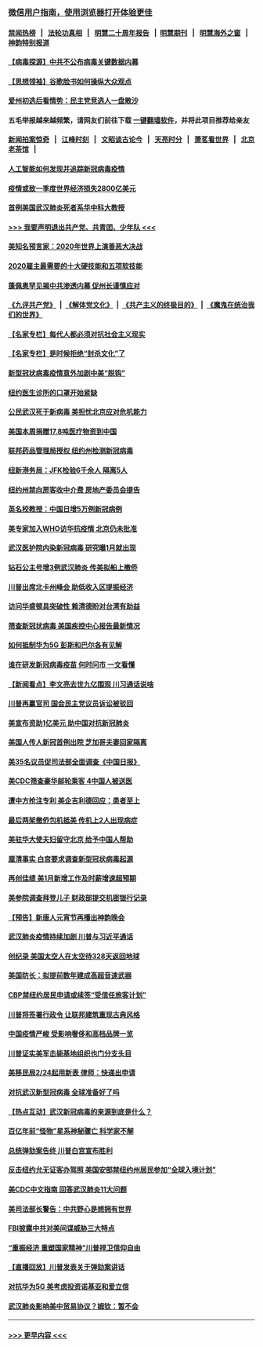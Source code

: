 ### [微信用户指南，使用浏览器打开体验更佳](https://github.com/gfw-breaker/banned-news1/blob/master/indexes/wechat-guide.md?t=0)
#### [禁闻热榜](热点新闻.md?t=0)  &nbsp;&nbsp;|&nbsp;&nbsp; [法轮功真相](https://github.com/gfw-breaker/truth/blob/master/README.md?t=0) &nbsp;&nbsp;|&nbsp;&nbsp; [明慧二十周年报告](https://github.com/gfw-breaker/mh-reports/blob/master/README.md?t=0) &nbsp;&nbsp;|&nbsp;&nbsp;[明慧期刊](https://github.com/gfw-breaker/mh-qikan) &nbsp;&nbsp;|&nbsp;&nbsp; [明慧海外之窗](https://github.com/gfw-breaker/mh-news/blob/master/README.md?t=0) &nbsp;&nbsp;|&nbsp;&nbsp; [神韵特别报道](https://github.com/gfw-breaker/mh-news/blob/master/shenyun.md?t=0)
#### [【病毒探源】中共不公布病毒关键数据内幕](../pages/nsc412/n11856584.md?t=02101133) 
#### [【思想领袖】谷歌脸书如何操纵大众观点](../pages/nsc412/n11680874.md?t=02101133) 
#### [爱州初选后看情势：民主党竞选人一盘散沙](../pages/nsc412/n11856557.md?t=02101133) 
#### 五毛举报越来越频繁，请网友们前往下载 [一键翻墙软件](https://github.com/gfw-breaker/ssr-accounts)，并将此项目推荐给亲友
#### [新闻拍案惊奇](https://github.com/gfw-breaker/banned-news1/blob/master/pages/link4.md) &nbsp;&nbsp;|&nbsp;&nbsp; [江峰时刻](https://github.com/gfw-breaker/banned-news1/blob/master/pages/link4.md) &nbsp;&nbsp;|&nbsp;&nbsp; [文昭谈古论今](https://github.com/gfw-breaker/banned-news1/blob/master/pages/link4.md) &nbsp;&nbsp;|&nbsp;&nbsp; [天亮时分](https://github.com/gfw-breaker/banned-news1/blob/master/pages/link4.md) &nbsp;&nbsp;|&nbsp;&nbsp; [萧茗看世界](https://github.com/gfw-breaker/banned-news1/blob/master/pages/link4.md) &nbsp;&nbsp;|&nbsp;&nbsp; [北京老茶馆](https://github.com/gfw-breaker/banned-news1/blob/master/pages/link4.md) &nbsp;&nbsp;|&nbsp;&nbsp; 
#### [人工智能如何发现并追踪新冠病毒疫情](../pages/nsc412/n11856398.md?t=02101133) 
#### [疫情或致一季度世界经济损失2800亿美元](../pages/nsc412/n11855639.md?t=02101133) 
#### [首例美国武汉肺炎死者系华中科大教授](../pages/nsc412/n11855500.md?t=02101133) 
#### [>>> 我要声明退出共产党、共青团、少年队 <<<](https://github.com/begood0513/goodnews/blob/master/quit/letter.md) 
#### [美知名预言家：2020年世界上演善恶大决战](../pages/nsc412/n11855418.md?t=02101133) 
#### [2020雇主最需要的十大硬技能和五项软技能](../pages/nsc412/n11850953.md?t=02101133) 
#### [蓬佩奥罕见揭中共渗透内幕 促州长谨慎应对](../pages/nsc412/n11854685.md?t=02101133) 
#### [《九评共产党》](https://github.com/begood0513/9ping.md/blob/master/README.md) &nbsp;|&nbsp; [《解体党文化》](../../../../jtdwh.md/blob/master/README.md)  &nbsp;|&nbsp; [《共产主义的终极目的》](../../../../gczydzjmd.md/blob/master/README.md) &nbsp;|&nbsp; [《魔鬼在统治我们的世界》](../../../../mgztzwmdsj.md/blob/master/README.md) 
#### [【名家专栏】每代人都必须对抗社会主义现实](../pages/nsc412/n11831412.md?t=02101133) 
#### [【名家专栏】是时候拒绝“封杀文化”了](../pages/nsc412/n11814093.md?t=02101133) 
#### [新型冠状病毒疫情意外加剧中美“脱钩”](../pages/nsc412/n11854475.md?t=02101133) 
#### [纽约医生诊所的口罩开始紧缺](../pages/nsc412/n11853364.md?t=02101133) 
#### [公民武汉死于新病毒 美担忧北京应对危机能力](../pages/nsc412/n11854331.md?t=02101133) 
#### [美国本周捐赠17.8吨医疗物资到中国](../pages/nsc412/n11854269.md?t=02101133) 
#### [联邦药品管理局授权  纽约州检测新冠病毒](../pages/nsc412/n11853371.md?t=02101133) 
#### [纽新港务局：JFK检验6千余人  隔离5人](../pages/nsc412/n11853366.md?t=02101133) 
#### [纽约州禁向房客收中介费  房地产委员会提告](../pages/nsc412/n11853360.md?t=02101133) 
#### [英名校教授：中国日增5万例新冠病例](../pages/nsc412/n11854174.md?t=02101133) 
#### [美专家加入WHO访华抗疫情 北京仍未批准](../pages/nsc412/n11854043.md?t=02101133) 
#### [武汉医护院内染新冠病毒 研究曝1月就出现](../pages/nsc412/n11852928.md?t=02101133) 
#### [钻石公主号增3例武汉肺炎 传美拟船上撤侨](../pages/nsc412/n11853240.md?t=02101133) 
#### [川普出席北卡州峰会 助低收入区提振经济](../pages/nsc412/n11853232.md?t=02101133) 
#### [访问华盛顿具突破性 赖清德盼对台湾有助益](../pages/nsc412/n11853129.md?t=02101133) 
#### [筛查新冠状病毒 美国疾控中心报告最新情况](../pages/nsc412/n11853070.md?t=02101133) 
#### [如何抵制华为5G 彭斯和巴尔各有见解](../pages/nsc412/n11852535.md?t=02101133) 
#### [谁在研发新冠病毒疫苗 何时问市 一文看懂](../pages/nsc412/n11852840.md?t=02101133) 
#### [【新闻看点】李文亮去世九亿围观 川习通话说啥](../pages/nsc412/n11852360.md?t=02101133) 
#### [川普再赢官司 国会民主党议员诉讼被驳回](../pages/nsc412/n11852287.md?t=02101133) 
#### [美宣布资助1亿美元 助中国对抗新冠肺炎](../pages/nsc412/n11852531.md?t=02101133) 
#### [美国人传人新冠首例出院 芝加哥夫妻回家隔离](../pages/nsc412/n11852452.md?t=02101133) 
#### [美35名议员促司法部全面调查《中国日报》](../pages/nsc412/n11852435.md?t=02101133) 
#### [美CDC筛查豪华邮轮乘客 4中国人被送医](../pages/nsc412/n11852085.md?t=02101133) 
#### [遭中方抢注专利 美企吉利德回应：患者至上](../pages/nsc412/n11852037.md?t=02101133) 
#### [最后两架撤侨包机抵美 传机上2人出现病症](../pages/nsc412/n11852173.md?t=02101133) 
#### [美驻华大使夫妇留守北京 给予中国人帮助](../pages/nsc412/n11852165.md?t=02101133) 
#### [厘清事实 白宫要求调查新型冠状病毒起源](../pages/nsc412/n11852106.md?t=02101133) 
#### [再创佳绩 美1月新增工作及时薪增速超预期](../pages/nsc412/n11852174.md?t=02101133) 
#### [美参院调查拜登儿子 财政部提交机密银行记录](../pages/nsc412/n11851808.md?t=02101133) 
#### [【预告】新唐人元宵节再播出神韵晚会](../pages/nsc412/n11843192.md?t=02101133) 
#### [武汉肺炎疫情持续加剧 川普与习近平通话](../pages/nsc412/n11851613.md?t=02101133) 
#### [创纪录 美国太空人在太空待328天返回地球](../pages/nsc412/n11851266.md?t=02101133) 
#### [美国防长：拟提前数年建成高超音速武器](../pages/nsc412/n11850959.md?t=02101133) 
#### [CBP禁纽约居民申请或续签“受信任旅客计划”](../pages/nsc412/n11850857.md?t=02101133) 
#### [川普将签署行政令 让联邦建筑重现古典风格](../pages/nsc412/n11850654.md?t=02101133) 
#### [中国疫情严峻 受影响奢侈和高档品牌一览](../pages/nsc412/n11850319.md?t=02101133) 
#### [川普证实美军击毙基地组织也门分支头目](../pages/nsc412/n11850383.md?t=02101133) 
#### [美移民局2/24起用新表 律师：快递出申请](../pages/nsc412/n11848220.md?t=02101133) 
#### [对抗武汉新型冠病毒 全球准备好了吗](../pages/nsc412/n11850142.md?t=02101133) 
#### [【热点互动】武汉新冠病毒的来源到底是什么？](../pages/nsc412/n11849749.md?t=02101133) 
#### [百亿年前“怪物”星系神秘骤亡 科学家不解](../pages/nsc412/n11849863.md?t=02101133) 
#### [总统弹劾案告终 川普白宫宣布胜利](../pages/nsc412/n11849985.md?t=02101133) 
#### [反击纽约允无证客办驾照  美国安部禁纽约州居民参加“全球入境计划”](../pages/nsc412/n11849828.md?t=02101133) 
#### [美CDC中文指南 回答武汉肺炎11大问题](../pages/nsc412/n11849703.md?t=02101133) 
#### [美司法部长警告：中共野心是想拥有世界](../pages/nsc412/n11849769.md?t=02101133) 
#### [FBI披露中共对美间谍威胁三大特点](../pages/nsc412/n11849700.md?t=02101133) 
#### [“重振经济 重塑国家精神”川普捍卫信仰自由](../pages/nsc412/n11849641.md?t=02101133) 
#### [【直播回放】川普发表关于弹劾案讲话](../pages/nsc412/n11849472.md?t=02101133) 
#### [对抗华为5G 美考虑投资诺基亚和爱立信](../pages/nsc412/n11849510.md?t=02101133) 
#### [武汉肺炎影响美中贸易协议？姆钦：暂不会](../pages/nsc412/n11849497.md?t=02101133) 

----
#### [ >>> 更早内容 <<< ](../indexes/nsc412-earlier.md)

